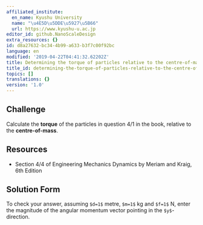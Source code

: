 ```yaml
---
affiliated_institute:
  en_name: Kyushu University
  name: "\u4E5D\u5DDE\u5927\u5B66"
  url: https://www.kyushu-u.ac.jp
editor_id: github.NanoScaleDesign
extra_resources: {}
id: d8a27632-bc34-4b99-a633-b3f7c00f92bc
language: en
modified: '2019-04-22T04:41:32.62202Z'
title: Determining the torque of particles relative to the centre-of-mass
title_id: determining-the-torque-of-particles-relative-to-the-centre-of-mass
topics: []
translations: {}
version: '1.0'
---
```


## Challenge
Calculate the **torque** of the particles in question 4/1 in the book, relative to the **centre-of-mass**.


## Resources
- Section 4/4 of Engineering Mechanics Dynamics by Meriam and Kraig, 6th Edition


## Solution Form
To check your answer, assuming `$d=1$` metre, `$m=1$` kg and `$f=1$` N, enter the magnitude of the angular momentum vector pointing in the `$y$`-direction.
